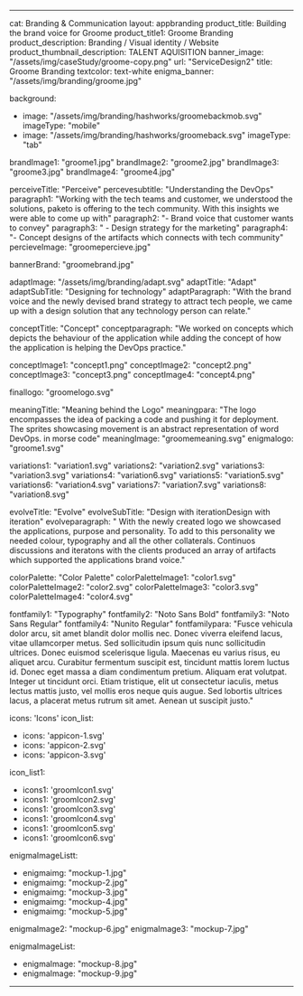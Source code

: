 ---

cat: Branding & Communication
layout: appbranding
product_title: Building the brand voice for Groome
product_title1: Groome Branding
product_description: Branding / Visual identity / Website
product_thumbnail_description: TALENT AQUISITION
banner_image: "/assets/img/caseStudy/groome-copy.png"
url: "ServiceDesign2"
title: Groome Branding
textcolor: text-white
enigma_banner: "/assets/img/branding/groome.jpg"

background:
  - image: "/assets/img/branding/hashworks/groomebackmob.svg"
    imageType: "mobile"
  - image: "/assets/img/branding/hashworks/groomeback.svg"
    imageType: "tab"

brandImage1: "groome1.jpg"
brandImage2: "groome2.jpg"
brandImage3: "groome3.jpg"
brandImage4: "groome4.jpg"

perceiveTitle: "Perceive"
percevesubtitle: "Understanding the DevOps"
paragraph1: "Working with the tech teams and customer, we understood the solutions, paketo is offering to the tech community. With this insights we were able to come up with"
paragraph2: "- Brand voice that customer wants to convey"
paragraph3: " - Design strategy for the marketing"
paragraph4: "- Concept designs of the artifacts which connects with tech community"
percieveImage: "groomepercieve.jpg"

bannerBrand: "groomebrand.jpg"

adaptImage: "/assets/img/branding/adapt.svg"
adaptTitle: "Adapt"
adaptSubTitle: "Designing for technology"
adaptParagraph: "With the brand voice and the newly devised brand strategy to attract tech people, we came up with a design solution that any technology person can relate."

conceptTitle: "Concept"
conceptparagraph: "We worked on concepts which depicts the behaviour of the application while adding the concept of how the application is helping the DevOps practice."

conceptImage1: "concept1.png"
conceptImage2: "concept2.png"
conceptImage3: "concept3.png"
conceptImage4: "concept4.png"

finallogo: "groomelogo.svg"

meaningTitle: "Meaning behind the Logo"
meaningpara: "The logo encompasses the idea of packing a code and pushing it for deployment. The sprites showcasing movement is an abstract representation of word DevOps. in morse code"
meaningImage: "groomemeaning.svg"
enigmalogo: "groome1.svg"

variations1: "variation1.svg"
variations2: "variation2.svg"
variations3: "variation3.svg"
variations4: "variation6.svg"
variations5: "variation5.svg"
variations6: "variation4.svg"
variations7: "variation7.svg"
variations8: "variation8.svg"


evolveTitle: "Evolve"
evolveSubTitle: "Design with iterationDesign with iteration"
evolveparagraph: " With the newly created logo we showcased the applications, purpose and personality. To add to this personality we needed colour, typography and all the other collaterals. Continuos discussions and iteratons with the clients produced an array of artifacts which supported the applications brand voice."

colorPalette: "Color Palette"
colorPaletteImage1: "color1.svg"
colorPaletteImage2: "color2.svg"
colorPaletteImage3: "color3.svg"
colorPaletteImage4: "color4.svg"

fontfamily1: "Typography"
fontfamily2: "Noto Sans Bold"
fontfamily3: "Noto Sans Regular"
fontfamily4: "Nunito Regular"
fontfamilypara: "Fusce vehicula dolor arcu, sit amet blandit dolor mollis nec. Donec viverra eleifend lacus, vitae ullamcorper metus. Sed sollicitudin ipsum quis nunc sollicitudin ultrices. Donec euismod scelerisque ligula. Maecenas eu varius risus, eu aliquet arcu. Curabitur fermentum suscipit est, tincidunt mattis lorem luctus id. Donec eget massa a diam condimentum pretium. Aliquam erat volutpat. Integer ut tincidunt orci. Etiam tristique, elit ut consectetur iaculis, metus lectus mattis justo, vel mollis eros neque quis augue. Sed lobortis ultrices lacus, a placerat metus rutrum sit amet. Aenean ut suscipit justo."

icons: 'Icons'
icon_list:
  - icons: 'appicon-1.svg'
  - icons: 'appicon-2.svg'
  - icons: 'appicon-3.svg'

icon_list1:
  - icons1: 'groomIcon1.svg'
  - icons1: 'groomIcon2.svg'
  - icons1: 'groomIcon3.svg'
  - icons1: 'groomIcon4.svg'
  - icons1: 'groomIcon5.svg'
  - icons1: 'groomIcon6.svg'


enigmaImageListt:
  - enigmaimg: "mockup-1.jpg"
  - enigmaimg: "mockup-2.jpg"
  - enigmaimg: "mockup-3.jpg"
  - enigmaimg: "mockup-4.jpg"
  - enigmaimg:  "mockup-5.jpg"

enigmaImage2: "mockup-6.jpg"
enigmaImage3: "mockup-7.jpg" 

enigmaImageList:
  - enigmaImage: "mockup-8.jpg"
  - enigmaImage: "mockup-9.jpg"


---